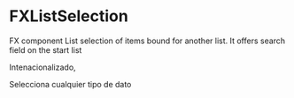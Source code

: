 # FXListSelection
 FX component List selection of items bound for another list. It offers search field on the start list

Intenacionalizado, 

Selecciona cualquier tipo de dato
